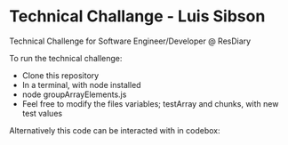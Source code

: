 # Technical Challange - Luis Sibson

Technical Challenge for Software Engineer/Developer @ ResDiary

To run the technical challenge:
- Clone this repository
- In a terminal, with node installed 
- node groupArrayElements.js
- Feel free to modify the files variables; testArray and chunks, with new test values

Alternatively this code can be interacted with in codebox:

